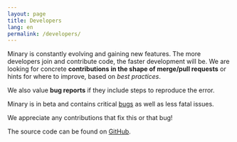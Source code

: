 ```yaml
---
layout: page
title: Developers
lang: en
permalink: /developers/
---
```


Minary is constantly evolving and gaining new features.
The more developers join and contribute code, the faster development will be. We are looking for concrete **contributions in the shape of merge/pull requests** or hints for where to improve, based on _best practices_.

We also value **bug reports** if they include steps to reproduce the error.

Minary is in beta and contains critical [bugs](https://github.com/Minary/Minary/issues) as well as less fatal issues.

We appreciate any contributions that fix this or that bug!

The source code can be found on [GitHub](https://github.com/minary).

